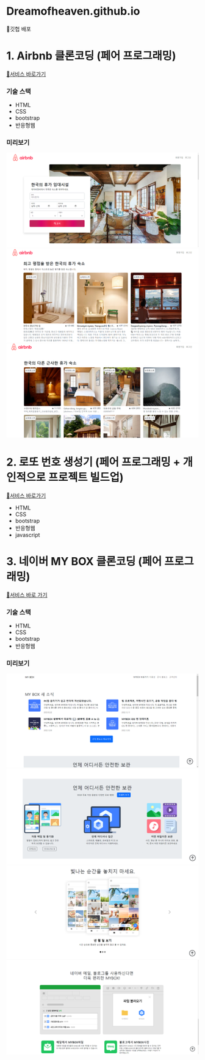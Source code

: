# Dreamofheaven.github.io
🥨깃헙 배포

# 1. Airbnb 클론코딩 (페어 프로그래밍) 
[🚀서비스 바로가기](https://dreamofheaven.github.io/01.%20airbnb_clone/main.html)
### 기술 스택
<ul>
  <li>HTML</li>
  <li>CSS</li>
  <li>bootstrap</li>
  <li>반응형웹</li>
</ul>

### 미리보기
<img src="readme_img/image01.png" alt="메인화면">
<img src="readme_img/image02.png" alt="메인화면">
<img src="readme_img/image03.png" alt="메인화면">

# 2. 로또 번호 생성기 (페어 프로그래밍 + 개인적으로 프로젝트 빌드업)
[🚀서비스 바로가기]()
<ul>
  <li>HTML</li>
  <li>CSS</li>
  <li>bootstrap</li>
  <li>반응형웹</li>
  <li>javascript</li>
</ul>

# 3. 네이버 MY BOX 클론코딩 (페어 프로그래밍)
[🚀서비스 바로 가기](https://dreamofheaven.github.io/03.%20mybox/main.html)
### 기술 스택
<ul>
  <li>HTML</li>
  <li>CSS</li>
  <li>bootstrap</li>
  <li>반응형웹</li>
</ul>

### 미리보기
<img src="readme_img/mybox01.PNG" alt="메인화면">
<img src="readme_img/mybox02.PNG" alt="메인화면">
<img src="readme_img/mybox03.PNG" alt="메인화면">
<img src="readme_img/mybox04.PNG" alt="메인화면">